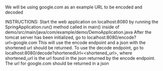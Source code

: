 We will be using google.com as an example URL to be encoded and decoded

INSTRUCTIONS:
Start the web application on localhost:8080 by running the SpringApplication.run() method called in main() inside of demo/src/main/java/com/example/demo/DemoApplication.java
After the tomcat server has been initialized, go to localhost:8080/encode?url=google.com
This will use the encode endpoint and a json with the shortened url should be returned.
To use the decode endpoint, go to localhost:8080/decode?shortenedUrl=<shortened_url>, where shortened_url is the url found in the json returned by the encode endpoint. 
The url for google.com should be returned in a json
